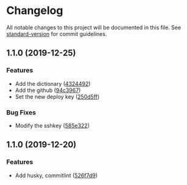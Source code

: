 # Changelog

All notable changes to this project will be documented in this file. See [standard-version](https://github.com/conventional-changelog/standard-version) for commit guidelines.

## 1.1.0 (2019-12-25)


### Features

* Add the dictionary ([4324492](https://github.com/hackdapp/knowledge/commit/43244924de346f8ae52fc254434bc9663eb49e7d))
* Add the github ([94c3967](https://github.com/hackdapp/knowledge/commit/94c396778f8c562ed4ba87bcbbd942cff14b7107))
* Set the new deploy key ([250d5ff](https://github.com/hackdapp/knowledge/commit/250d5ff022ca529533b3e8ab1448a0522c0a89f5))


### Bug Fixes

* Modify  the sshkey ([585e322](https://github.com/hackdapp/knowledge/commit/585e3225167c774596df920d11f48ee4be94fb0b))

## 1.1.0 (2019-12-20)


### Features

* Add husky, commitlint ([526f7d9](https://github.com/hackdapp/kapian.io/commit/526f7d9c59a86fca40b4f2de0f22b9f36e18a397))

